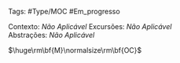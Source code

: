 Tags: #Type/MOC #Em_progresso

Contexto: _Não Aplicável_ 
Excursões: _Não Aplicável_  
Abstrações: _Não Aplicável_ 

$\huge\rm\bf{M}\normalsize\rm\bf{OC}$ 